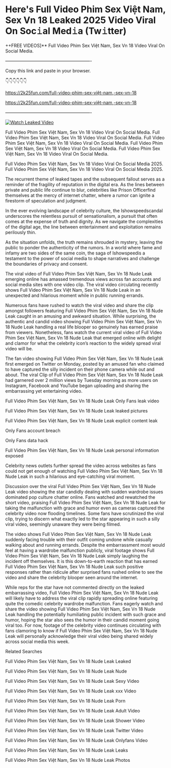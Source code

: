 # Here's Full Video Phim Sex Việt Nam, Sex Vn 18 Leaked 2025 Video Viral On Soc𝚒al Med𝚒a (Tw𝚒tter)

++FREE VIDEOS]** Full Video Phim Sex Việt Nam, Sex Vn 18 Video Viral On Social Media.

———————————————————-

Copy this link and paste in your browser.

👇👇👇👇👇👇

https://2k25fun.com/full-video-phim-sex-việt-nam,-sex-vn-18

https://2k25fun.com/full-video-phim-sex-việt-nam,-sex-vn-18

———————————————————-

[![Watch Leaked Video](https://miro.medium.com/v2/resize:fit:828/format:webp/1*cilzJN44JGOrTw9NJCrNHA.gif "Watch Leaked Video")](https://2k25fun.com/full-video-phim-sex-việt-nam,-sex-vn-18)

Full Video Phim Sex Việt Nam, Sex Vn 18 Video Viral On Social Media. Full Video Phim Sex Việt Nam, Sex Vn 18 Video Viral On Social Media. Full Video Phim Sex Việt Nam, Sex Vn 18 Video Viral On Social Media. Full Video Phim Sex Việt Nam, Sex Vn 18 Video Viral On Social Media. Full Video Phim Sex Việt Nam, Sex Vn 18 Video Viral On Social Media.

Full Video Phim Sex Việt Nam, Sex Vn 18 Video Viral On Social Media 2025. Full Video Phim Sex Việt Nam, Sex Vn 18 Video Viral On Social Media 2025.

The recurrent theme of leaked tapes and the subsequent fallout serves as a reminder of the fragility of reputation in the digital era. As the lines between private and public life continue to blur, celebrities like Prison Officerfind themselves at the mercy of internet chatter, where a rumor can ignite a firestorm of speculation and judgment.

In the ever evolving landscape of celebrity culture, the Ishowspeedscandal underscores the relentless pursuit of sensationalism, a pursuit that often comes at the expense of truth and dignity. As we navigate the complexities of the digital age, the line between entertainment and exploitation remains perilously thin.

As the situation unfolds, the truth remains shrouded in mystery, leaving the public to ponder the authenticity of the rumors. In a world where fame and infamy are two sides of the same coin, the saga of Ishowspeedis a testament to the power of social media to shape narratives and challenge the boundaries of privacy and consent.

The viral video of Full Video Phim Sex Việt Nam, Sex Vn 18 Nude Leak emerging online has amassed tremendous views across fan accounts and social media sites with one video clip. The viral video circulating recently shows Full Video Phim Sex Việt Nam, Sex Vn 18 Nude Leak in an unexpected and hilarious moment while in public running errands.

Numerous fans have rushed to watch the viral video and share the clip amongst followers featuring Full Video Phim Sex Việt Nam, Sex Vn 18 Nude Leak caught in an amusing and awkward situation. While surprising, the authentic and candid video showing Full Video Phim Sex Việt Nam, Sex Vn 18 Nude Leak handling a real life blooper so genuinely has earned praise from viewers. Nonetheless, fans watch the current viral video of Full Video Phim Sex Việt Nam, Sex Vn 18 Nude Leak that emerged online with delight and clamor for what the celebrity icon’s reaction to the widely spread viral video will be.

The fan video showing Full Video Phim Sex Việt Nam, Sex Vn 18 Nude Leak first emerged on Twitter on Monday, posted by an amused fan who claimed to have captured the silly incident on their phone camera while out and about. The viral Clip of Full Video Phim Sex Việt Nam, Sex Vn 18 Nude Leak had garnered over 2 million views by Tuesday morning as more users on Instagram, Facebook and YouTube began uploading and sharing the embarrassing yet entertaining video.

Full Video Phim Sex Việt Nam, Sex Vn 18 Nude Leak Only Fans leak video

Full Video Phim Sex Việt Nam, Sex Vn 18 Nude Leak leaked pictures

Full Video Phim Sex Việt Nam, Sex Vn 18 Nude Leak explicit content leak

Only Fans account breach

Only Fans data hack

Full Video Phim Sex Việt Nam, Sex Vn 18 Nude Leak personal information exposed

Celebrity news outlets further spread the video across websites as fans could not get enough of watching Full Video Phim Sex Việt Nam, Sex Vn 18 Nude Leak in such a hilarious and eye-catching viral moment.

Discussion over the viral Full Video Phim Sex Việt Nam, Sex Vn 18 Nude Leak video showing the star candidly dealing with sudden wardrobe issues dominated pop culture chatter online. Fans watched and rewatched the short video, praising Full Video Phim Sex Việt Nam, Sex Vn 18 Nude Leak for taking the malfunction with grace and humor even as cameras captured the celebrity video now flooding timelines. Some fans have scrutinized the viral clip, trying to discern what exactly led to the star appearing in such a silly viral video, seemingly unaware they were being filmed.

The video shows Full Video Phim Sex Việt Nam, Sex Vn 18 Nude Leak suddenly facing trouble with their outfit coming undone while casually walking about and running errands. Despite the embarrassment most would feel at having a wardrobe malfunction publicly, viral footage shows Full Video Phim Sex Việt Nam, Sex Vn 18 Nude Leak simply laughing the incident off themselves. It is this down-to-earth reaction that has earned Full Video Phim Sex Việt Nam, Sex Vn 18 Nude Leak such positive responses rather than ridicule after surprised fans rushed online to see the video and share the celebrity blooper seen around the internet.

While reps for the star have not commented directly on the leaked embarrassing video, Full Video Phim Sex Việt Nam, Sex Vn 18 Nude Leak will likely have to address the viral clip rapidly spreading online featuring quite the comedic celebrity wardrobe malfunction. Fans eagerly watch and share the video showing Full Video Phim Sex Việt Nam, Sex Vn 18 Nude Leak handling the potentially humiliating public incident with such grace and humor, hoping the star also sees the humor in their candid moment going viral too. For now, footage of the celebrity video continues circulating with fans clamoring to know if Full Video Phim Sex Việt Nam, Sex Vn 18 Nude Leak will personally acknowledge their viral video being shared widely across social media this week.

Related Searches

Full Video Phim Sex Việt Nam, Sex Vn 18 Nude Leak Leaked

Full Video Phim Sex Việt Nam, Sex Vn 18 Nude Leak Nude

Full Video Phim Sex Việt Nam, Sex Vn 18 Nude Leak Sexy Video

Full Video Phim Sex Việt Nam, Sex Vn 18 Nude Leak xxx Video

Full Video Phim Sex Việt Nam, Sex Vn 18 Nude Leak Porn

Full Video Phim Sex Việt Nam, Sex Vn 18 Nude Leak Adult Video

Full Video Phim Sex Việt Nam, Sex Vn 18 Nude Leak Shower Video

Full Video Phim Sex Việt Nam, Sex Vn 18 Nude Leak Twitter Video

Full Video Phim Sex Việt Nam, Sex Vn 18 Nude Leak Onlyfans Video

Full Video Phim Sex Việt Nam, Sex Vn 18 Nude Leak Leaks

Full Video Phim Sex Việt Nam, Sex Vn 18 Nude Leak Photos